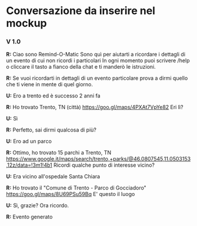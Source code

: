 <h1>Conversazione da inserire nel mockup </h1>

<h3>V 1.0 </h3>

<b>R:</b>  Ciao sono Remind-O-Matic
    Sono quì per aiutarti a ricordare i dettagli di un evento di cui non ricordi i particolari
    In ogni momento puoi scrivere /help o cliccare il tasto a fianco della chat e ti manderò le istruzioni.

<b>R:</b>  Se vuoi ricordarti in dettagli di un evento particolare prova a dirmi quello che ti viene in mente di quel giorno.

<b>U:</b>  Ero a trento ed è successo 2 anni fa

<b>R:</b>  Ho trovato Trento, TN (città)
    https://goo.gl/maps/4PXAt7VpYe82
    Eri lì?

<b>U:</b>  Sì

<b>R:</b>  Perfetto, sai dirmi qualcosa di più?

<b>U:</b>  Ero ad un parco

<b>R:</b>  Ottimo, ho trovato 15 parchi a Trento, TN
    https://www.google.it/maps/search/trento,+parks/@46.0807545,11.0503153,12z/data=!3m1!4b1
    Ricordi qualche punto di interesse vicino?

<b>U:</b>  Era vicino all'ospedale Santa Chiara

<b>R:</b>  Ho trovato il "Comune di Trento - Parco di Gocciadoro"
    https://goo.gl/maps/8U69PSu59Bq
    E' questo il luogo

<b>U:</b>  Sì, grazie? Ora ricordo.

<b>R:</b>  Evento generato
